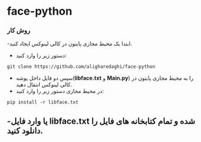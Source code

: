 # face-python
### روش کار
-ابتدا یک محیط مجازی پایتون در کالی لینوکس ایجاد کنید.
- دستور زیر را وارد کنید:
```
git clone https://github.com/aligharedaghi/face-python
```
- سپس دو فایل داخل پوشه(__libface.txt__ و __Main.py__) را به محیط مجازی پایتون در کالی لینوکس انتقال دهید.
- در محیط مجازی دستور زیر را وارد کنید:
```
pip install -r libface.txt
```
-یا وارد فایل libface.txt شده و تمام کتابخانه های فایل را دانلود کنید.
-
